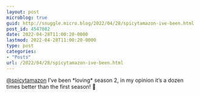 ```yaml
---
layout: post
microblog: true
guid: http://snuggle.micro.blog/2022/04/28/spicytamazon-ive-been.html
post_id: 4547082
date: 2022-04-28T11:00:20-0000
lastmod: 2022-04-28T11:00:20-0000
type: post
categories:
- "Posts"
url: /2022/04/28/spicytamazon-ive-been.html
---
```

<p><span class="h-card" translate="no"><a href="https://tech.lgbt/@spicytamazon" class="u-url mention">@<span>spicytamazon</span></a></span> I’ve been *loving* season 2, in my opinion it’s a dozen times better than the first season! 🖖</p>
